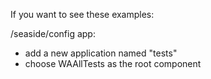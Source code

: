 If you want to see these examples:

/seaside/config app:
- add a new application named "tests"
- choose WAAllTests as the root component

